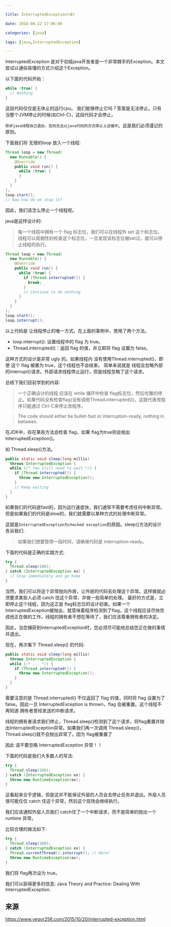 ```yaml
---

title: InterruptedException(译)

date: 2018-08-22 17:06:00

categories: [java]

tags: [java,InterruptedException]

---
```


InterruptedException 是对于初级java开发者是一个非常棘手的Exception。本文尝试以通俗易懂的方式介绍这个Exception。


<!--more-->

以下面的代码开始：

```java
while (true) {
  // Nothing
}
```

这段代码仅仅是无休止的运行cpu。
我们能够停止它吗？答案是无法停止。只有当整个JVM停止的时候(如Ctrl-C)，这段代码才会停止。

`除非java线程自己退出，否则无法以java代码的方式停止上述循环`。这是我们必须谨记的原则。


下面我们将 无限的loop 放入一个线程:

```java
Thread loop = new Thread(
  new Runnable() {
    @Override
    public void run() {
      while (true) {
      }
    }
  }
);
loop.start();
// Now how do we stop it?
```

因此，我们该怎么停止一个线程呢。

java是这样设计的:

> 每一个线程中拥有一个 flag 标志位，我们可以在线程外 set 这个标志位。线程可以周期性的检查这个标志位，一旦发现该标志位被set过，就可以停止线程的执行。

```java
Thread loop = new Thread(
  new Runnable() {
    @Override
    public void run() {
      while (true) {
        if (Thread.interrupted()) {
          break;
        }
        // Continue to do nothing
      }
    }
  }
);
loop.start();
loop.interrupt();
```

以上代码是 让线程停止的唯一方式。在上面的事例中，使用了两个方法。

- loop.interrupt(): 设置线程中的 flag 为 true。
- Thread.interrupted()：返回 flag 的值，并立即将 flag 设置为 false。

这种方式的设计是非常 ugly 的。如果线程内 没有使用Thread.interrupted()，即使 这个 flag 被置为 true，这个线程也不会结束。
简单来说就是 线程会忽略外部的interrupt()请求。外部请求线程停止运行，但是线程忽略了这个请求。

总结下我们目前学到的内容:

> 一个正确设计的线程 应该在 while 循环中检查 flag标志位，然后优雅的停止。如果代码没有检查flag(没有调用Thread.interrupted())，这就代表改程序只能通过 Ctrl-C来停止改程序。

> The code should either be bullet-fast or interruption-ready, nothing in between.


在JDK中，存在某些方法会检查 flag，如果 flag为true则会抛出 InterruptedException()。

如 Thread.sleep()方法。

```java
public static void sleep(long millis)
  throws InterruptedException {
  while (/* You still need to wait */) {
    if (Thread.interrupted()) {
      throw new InterruptedException();
    }
    // Keep waiting
  }
}
```

如果我们的代码是fast的，因为运行速度快，我们通常不需要考虑任何中断异常。但是如果我们的代码是slow的，我们就需要以某种方式的处理中断异常。

这就是`InterruptedException为checked exception`的原因。sleep()方法的设计告诉我们:

> 如果我们想要暂停一段时间，请确保代码是 interruption-ready。

下面的代码是正确的实践方式:

```java
try {
  Thread.sleep(100);
} catch (InterruptedException ex) {
  // Stop immediately and go home
}
```

当然，我们可以将这个异常抛向外层，让外层的代码去处理这个异常。这样做就必须要求某些人必须 catch 住这个异常，并做一些简单的处理。
最好的方式是，立即停止这个线程，因为这正是 flag标志位的设计初衷。如果一个InterruptedException被抛出，就意味着程序检测到了flag，这个线程应该尽快完成他正在做的工作。线程的拥有者不想在等待了，我们应该尊重拥有者的决定。

因此，当您捕获到InterruptedException时，您必须尽可能地总结您正在做的事情并退出。

现在，再次看下 Thread.sleep() 的代码:

```java
public static void sleep(long millis)
  throws InterruptedException {
  while (/* ... */) {
    if (Thread.interrupted()) {
      throw new InterruptedException();
    }
  }
}
```

需要注意的是 Thread.interrupted()  不仅返回了 flag 的值，同时将 flag 设置为了 false。因此一旦 InterruptedException is thrown，flag 会被重置。这个线程不再知道 拥有者曾经发送的中断请求。

线程的拥有者请求我们停止，Thread.sleep()检测到了这个请求，将flag重置并抛出InterruptedException异常。如果我们再一次调用 Thread.sleep()，Thread.sleep()就不会抛出异常了。因为 flag被重置了

因此 请不要忽略 InterruptedException 异常！！

下面的代码是我们大多数人的写法:

```java
try {
  Thread.sleep(100);
} catch (InterruptedException ex) {
  throw new RuntimeException(ex);
}
```

这看起来合乎逻辑，但是这并不能保证外层的人员会去停止任务并退出。外层人员很可能仅仅 catch 住这个异常，然后这个现场会继续执行。

我们应该通知外层人员我们 catch住了一个中断请求，而不是简单的抛出一个 runtime 异常。

比较合理的做法如下:

```java
try {
  Thread.sleep(100);
} catch (InterruptedException ex) {
  Thread.currentThread().interrupt(); // Here!
  throw new RuntimeException(ex);
}
```
我们将 flag再次设为 true。


我们可以获得更多的信息: Java Theory and Practice: Dealing With InterruptedException.


## 来源

https://www.yegor256.com/2015/10/20/interrupted-exception.html


